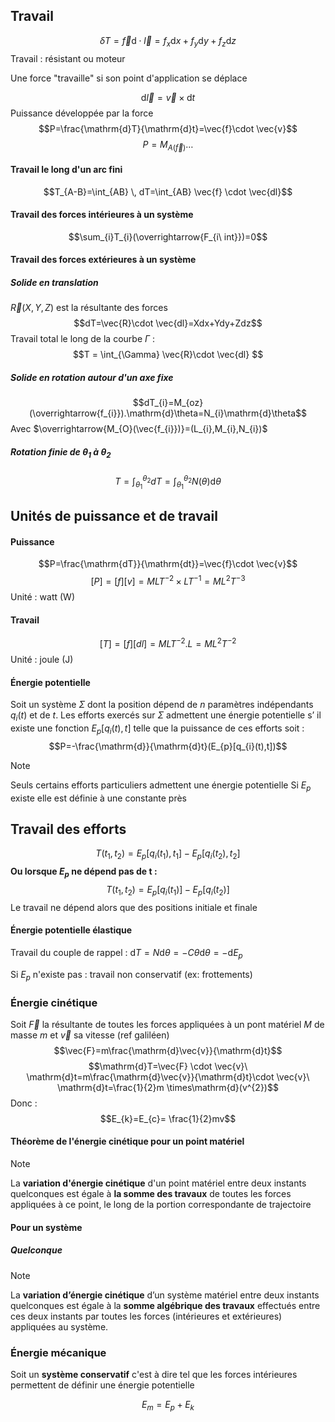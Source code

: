 ## Travail
$$\delta T=\vec{f}\mathrm{d}\cdot\vec{l}=f_{x}\mathrm{d}x+f_{y}\mathrm{d}y+f_{z}\mathrm{d}z$$
Travail : résistant ou moteur

Une force "travaille" si son point d'application se déplace

$$\mathrm{d}\vec{l}=\vec{v}\times\mathrm{d}t$$
Puissance développée par la force
$$P=\frac{\mathrm{d}T}{\mathrm{d}t}=\vec{f}\cdot \vec{v}$$
$$P=M_{A(\vec{f})}\dots$$
#### Travail le long d'un arc fini
$$T_{A-B}=\int_{AB}  \, dT=\int_{AB} \vec{f} \cdot \vec{dl}$$

#### Travail des forces intérieures à un système
$$\sum_{i}T_{i}(\overrightarrow{F_{i\ int}})=0$$

#### Travail des forces extérieures à un système
##### Solide en translation
$\vec{R}(X,Y,Z)$ est la résultante des forces
$$dT=\vec{R}\cdot \vec{dl}=Xdx+Ydy+Zdz$$
Travail total le long de la courbe $\Gamma$ :
$$T = \int_{\Gamma} \vec{R}\cdot \vec{dl} $$
##### Solide en rotation autour d'un axe fixe
$$dT_{i}=M_{oz}(\overrightarrow{f_{i}}).\mathrm{d}\theta=N_{i}\mathrm{d}\theta$$
Avec $\overrightarrow{M_{O}(\vec{f_{i}})}=(L_{i},M_{i},N_{i})$

##### Rotation finie de $\theta_{1}$ à $\theta_{2}$
$$T=\int_{\theta_{1}}^{\theta_{2}} dT=\int_{\theta_{1}}^{\theta_{2}} N(\theta)\mathrm{d}\theta $$
## Unités de puissance et de travail
#### Puissance
$$P=\frac{\mathrm{dT}}{\mathrm{dt}}=\vec{f}\cdot \vec{v}$$
$$[P]=[f][v]=MLT^{-2}\times LT^{-1}=ML^{2}T^{-3}$$
Unité : watt (W)
#### Travail
$$[T]=[f][dl]=MLT^{-2}.L=ML^{2}T^{-2}$$
Unité : joule (J)

#### Énergie potentielle

Soit un système $\Sigma$ dont la position dépend de $n$ paramètres indépendants $q_{i}(t)$ et de $t$.
Les efforts exercés sur $\Sigma$ admettent une énergie
potentielle s’ il existe une fonction $E_{p}[q_{i}(t),t]$ telle que la puissance de ces efforts soit :
$$P=-\frac{\mathrm{d}}{\mathrm{d}t}(E_{p}[q_{i}(t),t])$$
>[!note]
>Seuls certains efforts particuliers admettent une énergie potentielle
>Si $E_{p}$ existe elle est définie à une constante près
## Travail des efforts
$$T(t_{1},t_{2})=E_{p}[q_{i}(t_{1}),t_{1}]-E_{p}[q_{i}(t_{2}),t_{2}]$$
**Ou lorsque $E_{p}$ ne dépend pas de t :**
$$T(t_{1},t_{2})=E_{p}[q_{i}(t_{1})]-E_{p}[q_{i}(t_{2})]$$
Le travail ne dépend alors que des positions initiale et finale

#### Énergie potentielle élastique
Travail du couple de rappel : $\mathrm{d}T=N\mathrm{d}\theta=-C \theta\mathrm{d}\theta=-\mathrm{d}E_{p}$

Si $E_{p}$ n'existe pas : travail non conservatif (ex: frottements)

### Énergie cinétique
Soit $\vec{F}$ la résultante de toutes les forces appliquées à un pont matériel $M$ de masse $m$ et $\vec{v}$ sa vitesse (ref galiléen)
$$\vec{F}=m\frac{\mathrm{d}\vec{v}}{\mathrm{d}t}$$
$$\mathrm{d}T=\vec{F} \cdot \vec{v}\ \mathrm{d}t=m\frac{\mathrm{d}\vec{v}}{\mathrm{d}t}\cdot \vec{v}\ \mathrm{d}t=\frac{1}{2}m \times\mathrm{d}(v^{2})$$
Donc :
$$E_{k}=E_{c}= \frac{1}{2}mv$$
#### Théorème de l'énergie cinétique pour un point matériel

>[!note]
>La **variation d'énergie cinétique** d'un point matériel entre deux instants quelconques est égale à **la somme des travaux** de toutes les forces appliquées à ce point, le long de la portion correspondante de trajectoire

#### Pour un système
##### Quelconque

>[!note]
>La **variation d’énergie cinétique** d’un système matériel entre deux instants quelconques est égale à la **somme algébrique des travaux** effectués entre ces deux instants par toutes les forces (intérieures et extérieures) appliquées au système.


### Énergie mécanique
Soit un **système conservatif** c'est à dire tel que les forces intérieures permettent de définir une énergie potentielle

$$E_{m}=E_{p}+E_{k}$$
